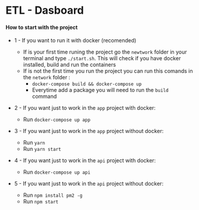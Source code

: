 # ETL - Dasboard

#### How to start with the project

* 1 - If you want to run it with docker (recomended)
  * If is your first time runing the project go the `newtwork` folder in your terminal and type `./start.sh`. This will check if you have docker installed, build and run the containers
  * If is not the first time you run the project you can run this comands in the `network` folder :
     * `docker-compose build && docker-compose up`
     * Everytime add a package you will need to run the `build` command

* 2 - If you want just to work in the `app` project with docker:
  * Run `docker-compose up app`

* 3 - If you want just to work in the `app` project without docker:
  * Run `yarn`
  * Run `yarn start`

* 4 - If you want just to work in the `api` project with docker:
  * Run `docker-compose up api`

* 5 - If you want just to work in the `api` project without docker:
  * Run `npm install pm2 -g`
  * Run `npm start`
